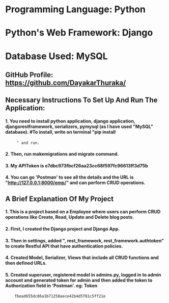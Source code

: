 # Programming Language: Python
# Python's Web Framework: Django
# Database Used: MySQL
## GitHub Profile: https://github.com/DayakarThuraka/
## Necessary Instructions To Set Up And Run The Application:
#### 1. You need to install python application, django application, djangorestframework, serializers, pymysql (as I have used "MySQL" database). #To install, write on terminal "pip install 
         " and run.
#### 2. Then, run makemigrations and migrate command.
#### 3. My APIToken is e7dbc973fbcf26aa23cc68f597fc96613ff3d75b
#### 4. You can go 'Postman' to see all the details and the URL is "http://127.0.0.1:8000/emp/" and can perform CRUD operations.
## A Brief Explanation Of My Project
#### 1. This is a project based on a Employee where users can perform CRUD operations like Create, Read, Update and Delete blog posts.
#### 2. First, I created the Django project and Django App.
#### 3. Then in settings, added ", rest_framework, rest_framework.authtoken" to create Restful API that have authentication policies.
#### 4. Created Model, Serializer, Views that include all CRUD functions and then defined URLs.
#### 5. Created superuser, registered model in admins.py, logged in to admin account and generated token for admin and then added the token to Authorization field in 'Postman'. eg: Token 
        fbead655dc06a1b71258aece42b4d5f81c5ff21e

